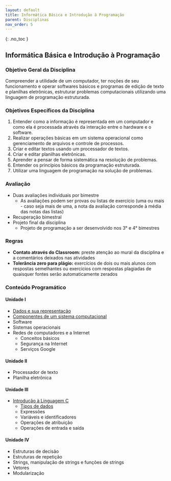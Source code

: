 ```yaml
---
layout: default
title: Informática Básica e Introdução à Programação
parent: Disciplinas
nav_order: 5
---
```


{: .no_toc }

## Informática Básica e Introdução à Programação

### Objetivo Geral da Disciplina

Compreender a utilidade de um computador, ter noções de seu funcionamento e operar softwares básicos e programas de edição de texto e planilhas eletrônicas, estruturar problemas computacionais utilizando uma linguagem de programação estruturada.

### Objetivos Específicos da Disciplina

1. Entender como a informação é representada em um computador e como ela é processada através da interação entre o hardware e o software.
2. Realizar operações básicas em um sistema operacional como gerenciamento de arquivos e controle de processos.
3. Criar e editar textos usando um processador de textos.
4. Criar e editar planilhas eletrônicas.
5. Aprender a pensar de forma sistemática na resolução de problemas.
6. Entender os princípios básicos da programação estruturada.
7. Utilizar uma linguagem de programação na solução de problemas.

### Avaliação

- Duas avaliações individuais por bimestre
  - As avaliações podem ser provas ou listas de exercício (uma ou mais - caso seja mais de uma, a nota da avaliação corresponde à média das notas das listas)
- Recuperação bimestral
- Projeto final da disciplina
  - Projeto de programação a ser desenvolvido nos 3° e 4° bimestres

### Regras

- **Contato através do Classroom:** preste atenção ao mural da disciplina e a comentários deixados nas atividades
- **Tolerância zero para plágio:** exercícios de dois ou mais alunos com respostas semelhantes ou exercícios com respostas plagiadas de quaisquer fontes serão automaticamente zerados

### Conteúdo Programático

#### Unidade I

- [Dados e sua representação](/content/ib/1-dados.html)
- [Componentes de um sistema computacional](/content/ib/2-componentes.html)
- Software
- Sistemas operacionais
- Redes de computadores e a Internet
  - Conceitos básicos
  - Segurança na Internet
  - Serviços Google

#### Unidade II

- Processador de texto
- Planilha eletrônica

#### Unidade III

- [Introdução à Linguagem C](/content/ib/8-linguagem-c.html)
  - [Tipos de dados](/content/ib/8-1-tipos.html)
  - Expressões
  - Variáveis e identificadores
  - Operações de atribuição
  - Operações de entrada e saída

#### Unidade IV

- Estruturas de decisão
- Estruturas de repetição
- Strings, manipulação de strings e funções de strings
- Vetores
- Modularização
